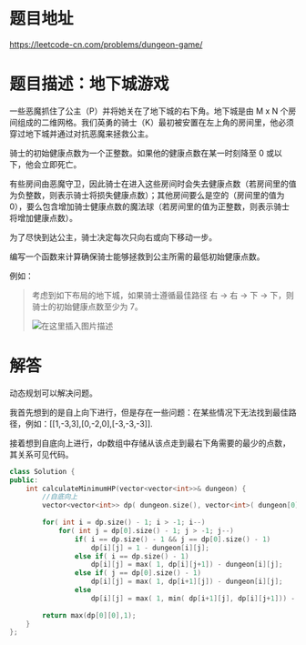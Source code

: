 # 题目地址
https://leetcode-cn.com/problems/dungeon-game/

# 题目描述：地下城游戏
一些恶魔抓住了公主（P）并将她关在了地下城的右下角。地下城是由 M x N 个房间组成的二维网格。我们英勇的骑士（K）最初被安置在左上角的房间里，他必须穿过地下城并通过对抗恶魔来拯救公主。

骑士的初始健康点数为一个正整数。如果他的健康点数在某一时刻降至 0 或以下，他会立即死亡。

有些房间由恶魔守卫，因此骑士在进入这些房间时会失去健康点数（若房间里的值为负整数，则表示骑士将损失健康点数）；其他房间要么是空的（房间里的值为 0），要么包含增加骑士健康点数的魔法球（若房间里的值为正整数，则表示骑士将增加健康点数）。

为了尽快到达公主，骑士决定每次只向右或向下移动一步。


编写一个函数来计算确保骑士能够拯救到公主所需的最低初始健康点数。

例如：
>考虑到如下布局的地下城，如果骑士遵循最佳路径 右 -> 右 -> 下 -> 下，则骑士的初始健康点数至少为 7。
>
>![在这里插入图片描述](https://img-blog.csdnimg.cn/20191111090421929.png)

# 解答

动态规划可以解决问题。

我首先想到的是自上向下进行，但是存在一些问题：在某些情况下无法找到最佳路径，例如：[[1,-3,3],[0,-2,0],[-3,-3,-3]]. 

接着想到自底向上进行，dp数组中存储从该点走到最右下角需要的最少的点数，其关系可见代码。


```cpp
class Solution {
public:
    int calculateMinimumHP(vector<vector<int>>& dungeon) {
        //自底向上
        vector<vector<int>> dp( dungeon.size(), vector<int>( dungeon[0].size(), 0));
        
        for( int i = dp.size() - 1; i > -1; i--)
            for( int j = dp[0].size() - 1; j > -1; j--)
                if( i == dp.size() - 1 && j == dp[0].size() - 1)
                    dp[i][j] = 1 - dungeon[i][j];
                else if( i == dp.size() - 1)
                    dp[i][j] = max( 1, dp[i][j+1]) - dungeon[i][j];
                else if( j == dp[0].size() - 1)
                    dp[i][j] = max( 1, dp[i+1][j]) - dungeon[i][j];
                else
                    dp[i][j] = max( 1, min( dp[i+1][j], dp[i][j+1])) - dungeon[i][j];
        
        return max(dp[0][0],1);
    }
};
```
